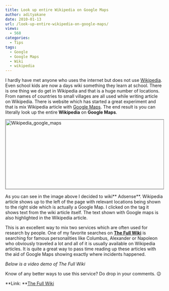 ```yaml
---
title: Look up entire Wikipedia on Google Maps
author: adityakane
date: 2010-01-13
url: /look-up-entire-wikipedia-on-google-maps/
views:
  - 568
categories:
  - Tips
tags:
  - Google
  - Google Maps
  - Wiki
  - wikipedia
---
```

I hardly have met anyone who uses the internet but does not use <a href="http://www.wikipedia.org" onclick="_gaq.push(['_trackEvent', 'outbound-article', 'http://www.wikipedia.org', 'Wikipedia']);" >Wikipedia</a>. Even school kids are now a days wiki something they learn at school. There is one thing we do get in Wikipedia and that is a huge number of locations. From names of countries to small villages are all used while writing article on Wikipedia. There is website which has started a great experiment and that is mix Wikipedia article with <a href="http://google.com/maps" onclick="_gaq.push(['_trackEvent', 'outbound-article', 'http://google.com/maps', 'Google Maps']);" >Google Maps</a>. The end result is you can literally look up the entire **Wikipedia** on **Google Maps**.

<img class="alignnone size-full wp-image-18737" style="border: 1px solid grey" title="Wikipedia_google_maps" src="http://cdn.devilsworkshop.org/files/2010/01/Wikipedia_google_maps.png" alt="Wikipedia_google_maps" width="550" height="221" />

As you can see in the image above I decided to wiki** Adsense**. Wikipedia article shows up to the left of the page with relevant locations being shown to the right side which is actually a Google Map. I clicked on the tag it shows text from the wiki article itself. The text shown with Google maps is also highlighted in the Wikipedia article.

This is an excellent way to mix two services which are often used for research by people. One of my favorite searches on <a href="http://maps.thefullwiki.org" onclick="_gaq.push(['_trackEvent', 'outbound-article', 'http://maps.thefullwiki.org', 'The Full Wiki']);" ><strong>The Full Wiki</strong></a> is searching for famous personalities like Columbus, Alexander or Napoleon who obviously traveled a lot and all of it is usually available on Wikipedia articles. It is quite a great way to pass time reading up these articles with the aid of Google Maps showing exactly where incidents happened.

*Below is a video demo of The Full Wiki*



Know of any better ways to use this service? Do drop in your comments. 😉

**Link: **<a href="http://maps.thefullwiki.org" onclick="_gaq.push(['_trackEvent', 'outbound-article', 'http://maps.thefullwiki.org', 'The Full Wiki']);" >The Full Wiki</a>
